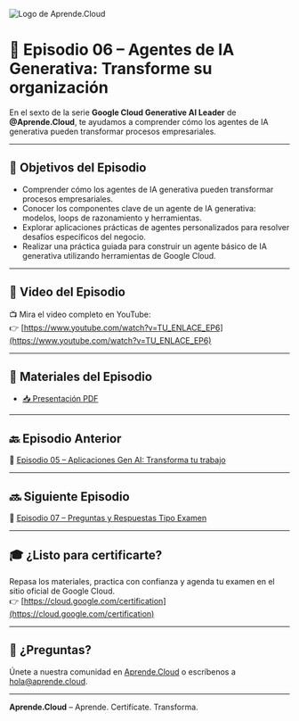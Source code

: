 ![Logo de Aprende.Cloud](https://media.licdn.com/dms/image/v2/D4E0BAQEcS_NueMRdKg/company-logo_200_200/company-logo_200_200/0/1720507130557/aprende_cloud_logo?e=1753315200&v=beta&t=4h0PIMDcupaxj_IH6IkyNkzja5ElsqWlyCQuPppjVwY)

# 📝 Episodio 06 – Agentes de IA Generativa: Transforme su organización

En el sexto de la serie **Google Cloud Generative AI Leader** de **@Aprende.Cloud**, te ayudamos a comprender cómo los agentes de IA generativa pueden transformar procesos empresariales.

---

## 🎯 Objetivos del Episodio

- Comprender cómo los agentes de IA generativa pueden transformar procesos empresariales.
- Conocer los componentes clave de un agente de IA generativa: modelos, loops de razonamiento y herramientas.
- Explorar aplicaciones prácticas de agentes personalizados para resolver desafíos específicos del negocio.
- Realizar una práctica guiada para construir un agente básico de IA generativa utilizando herramientas de Google Cloud.

---

## 🎥 Video del Episodio

📺 Mira el video completo en YouTube:  
👉 [https://www.youtube.com/watch?v=TU_ENLACE_EP6](https://www.youtube.com/watch?v=TU_ENLACE_EP6)

---

## 📄 Materiales del Episodio

- [📥 Presentación PDF](./presentacion.pdf)


---

## 🔙 Episodio Anterior

💼 [Episodio 05 – Aplicaciones Gen AI: Transforma tu trabajo](../ep-05-crt-gcp-generative-ai-leader-aprendecloud/)

---

## 🔜 Siguiente Episodio

📝 [Episodio 07 – Preguntas y Respuestas Tipo Examen](../ep-07-crt-gcp-generative-ai-leader-aprendecloud/)

---

## 🎓 ¿Listo para certificarte?

Repasa los materiales, practica con confianza y agenda tu examen en el sitio oficial de Google Cloud.  
👉 [https://cloud.google.com/certification](https://cloud.google.com/certification)

---

## 💬 ¿Preguntas?

Únete a nuestra comunidad en [Aprende.Cloud](https://www.youtube.com/@aprendecloud) o escríbenos a hola@aprende.cloud.

---

**Aprende.Cloud** – Aprende. Certifícate. Transforma.
